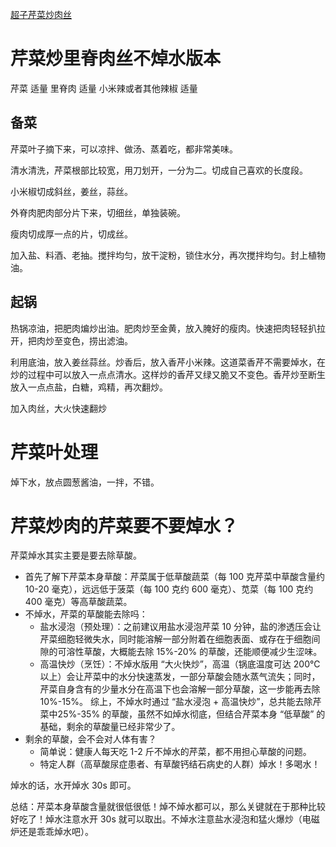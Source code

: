 [超子芹菜炒肉丝](https://www.bilibili.com/video/BV1W34y1Z7oZ/?vd_source=386bdb94ff2a430f8d22a6de9755030c)

# 芹菜炒里脊肉丝不焯水版本

芹菜                适量
里脊肉              适量
小米辣或者其他辣椒   适量

## 备菜

芹菜叶子摘下来，可以凉拌、做汤、蒸着吃，都非常美味。

清水清洗，芹菜根部比较宽，用刀划开，一分为二。切成自己喜欢的长度段。

小米椒切成斜丝，姜丝，蒜丝。

外脊肉肥肉部分片下来，切细丝，单独装碗。

瘦肉切成厚一点的片，切成丝。

加入盐、料酒、老抽。搅拌均匀，放干淀粉，锁住水分，再次搅拌均匀。封上植物油。

## 起锅

热锅凉油，把肥肉煸炒出油。肥肉炒至金黄，放入腌好的瘦肉。快速把肉轻轻扒拉开，把肉炒至变色，捞出滤油。

利用底油，放入姜丝蒜丝。炒香后，放入香芹小米辣。这道菜香芹不需要焯水，在炒的过程中可以放入一点点清水。这样炒的香芹又绿又脆又不变色。香芹炒至断生放入一点点盐，白糖，鸡精，再次翻炒。

加入肉丝，大火快速翻炒

# 芹菜叶处理

焯下水，放点圆葱酱油，一拌，不错。


# 芹菜炒肉的芹菜要不要焯水？

芹菜焯水其实主要是要去除草酸。

- 首先了解下芹菜本身草酸：芹菜属于低草酸蔬菜（每 100 克芹菜中草酸含量约 10-20 毫克），远远低于菠菜（每 100 克约 600 毫克）、苋菜（每 100 克约 400 毫克）等高草酸蔬菜。
- 不焯水，芹菜的草酸能去除吗：
  - 盐水浸泡（预处理）：之前建议用盐水浸泡芹菜 10 分钟，盐的渗透压会让芹菜细胞轻微失水，同时能溶解一部分附着在细胞表面、或存在于细胞间隙的可溶性草酸，大概能去除 15%-20% 的草酸，还能顺便减少生涩味。
  - 高温快炒（烹饪）：不焯水版用 “大火快炒”，高温（锅底温度可达 200℃以上）会让芹菜中的水分快速蒸发，一部分草酸会随水蒸气流失；同时，芹菜自身含有的少量水分在高温下也会溶解一部分草酸，这一步能再去除 10%-15%。
综上，不焯水时通过 “盐水浸泡 + 高温快炒”，总共能去除芹菜中25%-35% 的草酸，虽然不如焯水彻底，但结合芹菜本身 “低草酸” 的基础，剩余的草酸量已经非常少了。
- 剩余的草酸，会不会对人体有害？
  - 简单说：健康人每天吃 1-2 斤不焯水的芹菜，都不用担心草酸的问题。
  - 特定人群（高草酸尿症患者、有草酸钙结石病史的人群）焯水！多喝水！

焯水的话，水开焯水 30s 即可。

总结：芹菜本身草酸含量就很低很低！焯不焯水都可以，那么关键就在于那种比较好吃了！焯水注意水开 30s 就可以取出。不焯水注意盐水浸泡和猛火爆炒（电磁炉还是乖乖焯水吧）。